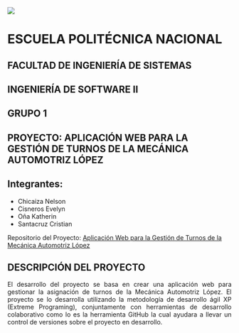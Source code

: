 ![](http://noticias.universia.com.ec/net/images/logos/l/lo/log/logo-epn.jpg)
# ESCUELA POLITÉCNICA NACIONAL

## FACULTAD DE INGENIERÍA DE SISTEMAS

## INGENIERÍA DE SOFTWARE II

## GRUPO 1

## PROYECTO: APLICACIÓN WEB PARA LA GESTIÓN DE TURNOS DE LA MECÁNICA AUTOMOTRIZ LÓPEZ


## Integrantes:
* Chicaiza Nelson
* Cisneros Evelyn
* Oña Katherin
* Santacruz Cristian


Repositorio del Proyecto: [Aplicación Web para la Gestión de Turnos de la Mecánica Automotriz López](https://github.com/CristianSantacruz/AplicacionWebMecanicaLopez)


## DESCRIPCIÓN DEL PROYECTO
<p align = "justify"> El desarrollo del proyecto se basa en crear una aplicación web para gestionar la asignación de turnos de la Mecánica Automotriz López. El proyecto se lo desarrolla utilizando la metodología de desarrollo ágil XP (Extreme Programing), conjuntamente con herramientas de desarrollo colaborativo como lo es la herramienta GitHub la cual ayudara a llevar un control de versiones sobre el proyecto en desarrollo.</p>
